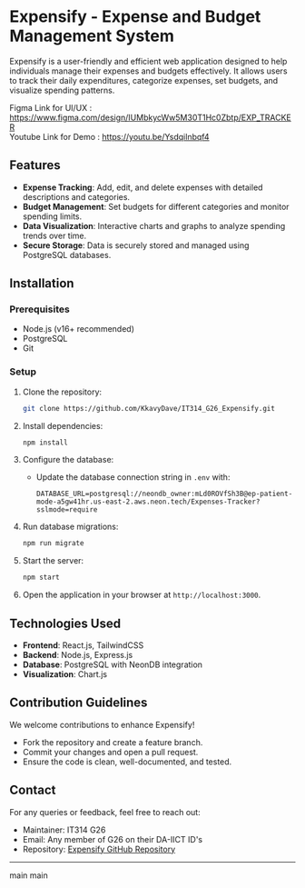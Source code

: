 # Expensify - Expense and Budget Management System  

Expensify is a user-friendly and efficient web application designed to help individuals manage their expenses and budgets effectively. It allows users to track their daily expenditures, categorize expenses, set budgets, and visualize spending patterns.  

Figma Link for UI/UX : https://www.figma.com/design/IUMbkycWw5M30T1Hc0Zbtp/EXP_TRACKER  <br/>
Youtube Link for Demo : https://youtu.be/Ysdqilnbqf4 

## Features  
- **Expense Tracking**: Add, edit, and delete expenses with detailed descriptions and categories.  
- **Budget Management**: Set budgets for different categories and monitor spending limits.  
- **Data Visualization**: Interactive charts and graphs to analyze spending trends over time.  
- **Secure Storage**: Data is securely stored and managed using PostgreSQL databases.  

## Installation  

### Prerequisites  
- Node.js (v16+ recommended)  
- PostgreSQL  
- Git  

### Setup  
1. Clone the repository:  
   ```bash  
   git clone https://github.com/KkavyDave/IT314_G26_Expensify.git 
   ```  

2. Install dependencies:  
   ```bash  
   npm install  
   ```  

3. Configure the database:  
   - Update the database connection string in `.env` with:  
     ```  
     DATABASE_URL=postgresql://neondb_owner:mLd0ROVfSh3B@ep-patient-mode-a5gw41hr.us-east-2.aws.neon.tech/Expenses-Tracker?sslmode=require  
     ```  

4. Run database migrations:  
   ```bash  
   npm run migrate  
   ```  

5. Start the server:  
   ```bash  
   npm start  
   ```  

6. Open the application in your browser at `http://localhost:3000`.  

## Technologies Used  
- **Frontend**: React.js, TailwindCSS  
- **Backend**: Node.js, Express.js  
- **Database**: PostgreSQL with NeonDB integration  
- **Visualization**: Chart.js  

## Contribution Guidelines  
We welcome contributions to enhance Expensify!  
- Fork the repository and create a feature branch.  
- Commit your changes and open a pull request.  
- Ensure the code is clean, well-documented, and tested.  


## Contact  
For any queries or feedback, feel free to reach out:  
- Maintainer: IT314 G26  
- Email: Any member of G26 on their DA-IICT ID's  
- Repository: [Expensify GitHub Repository](https://github.com/KkavyDave/IT314_G26_Expensify.git)

---  
 main
 main
